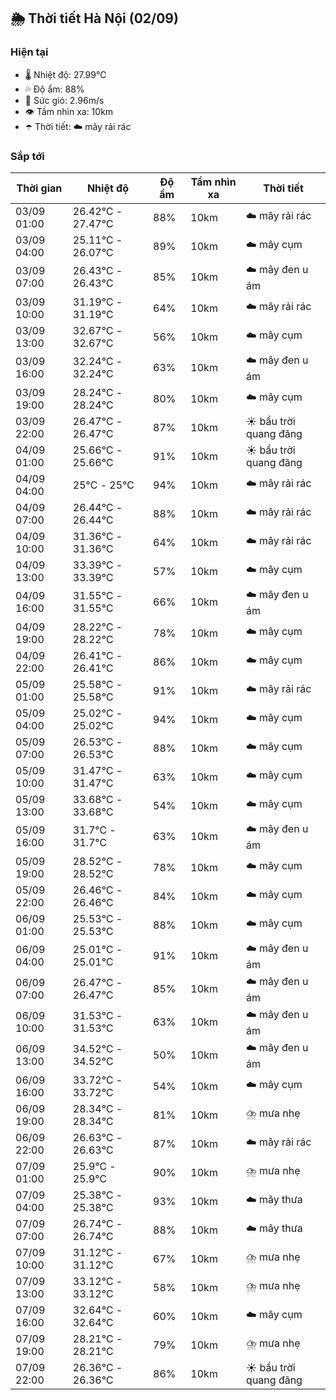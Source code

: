 ## 🌦️ Thời tiết Hà Nội (02/09)

### Hiện tại

- 🌡️ Nhiệt độ: 27.99℃
- 💦 Độ ẩm: 88%
- 💨 Sức gió: 2.96m/s
- 👁️ Tầm nhìn xa: 10km
- ☂️ Thời tiết: ☁️ mây rải rác

### Sắp tới

| Thời gian | Nhiệt độ | Độ ẩm | Tầm nhìn xa | Thời tiết |
| --- | --- | --- | --- | --- |
| 03/09 01:00 | 26.42℃ - 27.47℃ | 88% | 10km | ☁️ mây rải rác |
| 03/09 04:00 | 25.11℃ - 26.07℃ | 89% | 10km | ☁️ mây cụm |
| 03/09 07:00 | 26.43℃ - 26.43℃ | 85% | 10km | ☁️ mây đen u ám |
| 03/09 10:00 | 31.19℃ - 31.19℃ | 64% | 10km | ☁️ mây rải rác |
| 03/09 13:00 | 32.67℃ - 32.67℃ | 56% | 10km | ☁️ mây cụm |
| 03/09 16:00 | 32.24℃ - 32.24℃ | 63% | 10km | ☁️ mây đen u ám |
| 03/09 19:00 | 28.24℃ - 28.24℃ | 80% | 10km | ☁️ mây cụm |
| 03/09 22:00 | 26.47℃ - 26.47℃ | 87% | 10km | ☀️ bầu trời quang đãng |
| 04/09 01:00 | 25.66℃ - 25.66℃ | 91% | 10km | ☀️ bầu trời quang đãng |
| 04/09 04:00 | 25℃ - 25℃ | 94% | 10km | ☁️ mây rải rác |
| 04/09 07:00 | 26.44℃ - 26.44℃ | 88% | 10km | ☁️ mây rải rác |
| 04/09 10:00 | 31.36℃ - 31.36℃ | 64% | 10km | ☁️ mây rải rác |
| 04/09 13:00 | 33.39℃ - 33.39℃ | 57% | 10km | ☁️ mây cụm |
| 04/09 16:00 | 31.55℃ - 31.55℃ | 66% | 10km | ☁️ mây đen u ám |
| 04/09 19:00 | 28.22℃ - 28.22℃ | 78% | 10km | ☁️ mây cụm |
| 04/09 22:00 | 26.41℃ - 26.41℃ | 86% | 10km | ☁️ mây cụm |
| 05/09 01:00 | 25.58℃ - 25.58℃ | 91% | 10km | ☁️ mây rải rác |
| 05/09 04:00 | 25.02℃ - 25.02℃ | 94% | 10km | ☁️ mây cụm |
| 05/09 07:00 | 26.53℃ - 26.53℃ | 88% | 10km | ☁️ mây cụm |
| 05/09 10:00 | 31.47℃ - 31.47℃ | 63% | 10km | ☁️ mây cụm |
| 05/09 13:00 | 33.68℃ - 33.68℃ | 54% | 10km | ☁️ mây cụm |
| 05/09 16:00 | 31.7℃ - 31.7℃ | 63% | 10km | ☁️ mây đen u ám |
| 05/09 19:00 | 28.52℃ - 28.52℃ | 78% | 10km | ☁️ mây cụm |
| 05/09 22:00 | 26.46℃ - 26.46℃ | 84% | 10km | ☁️ mây cụm |
| 06/09 01:00 | 25.53℃ - 25.53℃ | 88% | 10km | ☁️ mây cụm |
| 06/09 04:00 | 25.01℃ - 25.01℃ | 91% | 10km | ☁️ mây đen u ám |
| 06/09 07:00 | 26.47℃ - 26.47℃ | 85% | 10km | ☁️ mây đen u ám |
| 06/09 10:00 | 31.53℃ - 31.53℃ | 63% | 10km | ☁️ mây đen u ám |
| 06/09 13:00 | 34.52℃ - 34.52℃ | 50% | 10km | ☁️ mây đen u ám |
| 06/09 16:00 | 33.72℃ - 33.72℃ | 54% | 10km | ☁️ mây cụm |
| 06/09 19:00 | 28.34℃ - 28.34℃ | 81% | 10km | ⛈️ mưa nhẹ |
| 06/09 22:00 | 26.63℃ - 26.63℃ | 87% | 10km | ☁️ mây rải rác |
| 07/09 01:00 | 25.9℃ - 25.9℃ | 90% | 10km | ⛈️ mưa nhẹ |
| 07/09 04:00 | 25.38℃ - 25.38℃ | 93% | 10km | ☁️ mây thưa |
| 07/09 07:00 | 26.74℃ - 26.74℃ | 88% | 10km | ☁️ mây thưa |
| 07/09 10:00 | 31.12℃ - 31.12℃ | 67% | 10km | ⛈️ mưa nhẹ |
| 07/09 13:00 | 33.12℃ - 33.12℃ | 58% | 10km | ⛈️ mưa nhẹ |
| 07/09 16:00 | 32.64℃ - 32.64℃ | 60% | 10km | ☁️ mây cụm |
| 07/09 19:00 | 28.21℃ - 28.21℃ | 79% | 10km | ⛈️ mưa nhẹ |
| 07/09 22:00 | 26.36℃ - 26.36℃ | 86% | 10km | ☀️ bầu trời quang đãng |
